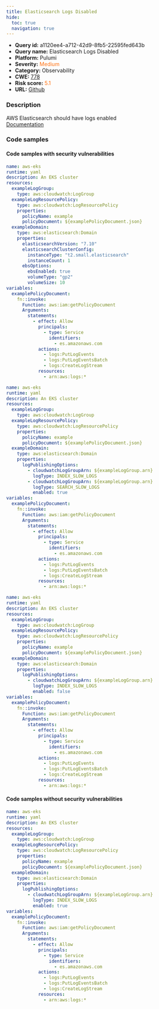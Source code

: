 ```yaml
---
title: Elasticsearch Logs Disabled
hide:
  toc: true
  navigation: true
---
```


<style>
  .highlight .hll {
    background-color: #ff171742;
  }
  .md-content {
    max-width: 1100px;
    margin: 0 auto;
  }
</style>

-   **Query id:** a1120ee4-a712-42d9-8fb5-22595fed643b
-   **Query name:** Elasticsearch Logs Disabled
-   **Platform:** Pulumi
-   **Severity:** <span style="color:#ff7213">Medium</span>
-   **Category:** Observability
-   **CWE:** <a href="https://cwe.mitre.org/data/definitions/778.html" onclick="newWindowOpenerSafe(event, 'https://cwe.mitre.org/data/definitions/778.html')">778</a>
-   **Risk score:** <span style="color:#ff7213">5.1</span>
-   **URL:** [Github](https://github.com/Checkmarx/kics/tree/master/assets/queries/pulumi/aws/elasticsearch_logs_disabled)

### Description
AWS Elasticsearch should have logs enabled<br>
[Documentation](https://www.pulumi.com/registry/packages/aws/api-docs/elasticsearch/domain/#logpublishingoptions_yaml)

### Code samples
#### Code samples with security vulnerabilities
```yaml title="Positive test num. 1 - yaml file" hl_lines="14"
name: aws-eks
runtime: yaml
description: An EKS cluster
resources:
  exampleLogGroup:
    type: aws:cloudwatch:LogGroup
  exampleLogResourcePolicy:
    type: aws:cloudwatch:LogResourcePolicy
    properties:
      policyName: example
      policyDocument: ${examplePolicyDocument.json}
  exampleDomain:
    type: aws:elasticsearch:Domain
    properties:
      elasticsearchVersion: "7.10"
      elasticsearchClusterConfig:
        instanceType: "t2.small.elasticsearch"
        instanceCount: 1
      ebsOptions:
        ebsEnabled: true
        volumeType: "gp2"
        volumeSize: 10
variables:
  examplePolicyDocument:
    fn::invoke:
      Function: aws:iam:getPolicyDocument
      Arguments:
        statements:
          - effect: Allow
            principals:
              - type: Service
                identifiers:
                  - es.amazonaws.com
            actions:
              - logs:PutLogEvents
              - logs:PutLogEventsBatch
              - logs:CreateLogStream
            resources:
              - arn:aws:logs:*
```
```yaml title="Positive test num. 2 - yaml file" hl_lines="17"
name: aws-eks
runtime: yaml
description: An EKS cluster
resources:
  exampleLogGroup:
    type: aws:cloudwatch:LogGroup
  exampleLogResourcePolicy:
    type: aws:cloudwatch:LogResourcePolicy
    properties:
      policyName: example
      policyDocument: ${examplePolicyDocument.json}
  exampleDomain:
    type: aws:elasticsearch:Domain
    properties:
      logPublishingOptions:
        - cloudwatchLogGroupArn: ${exampleLogGroup.arn}
          logType: INDEX_SLOW_LOGS
        - cloudwatchLogGroupArn: ${exampleLogGroup.arn}
          logType: SEARCH_SLOW_LOGS
          enabled: true
variables:
  examplePolicyDocument:
    fn::invoke:
      Function: aws:iam:getPolicyDocument
      Arguments:
        statements:
          - effect: Allow
            principals:
              - type: Service
                identifiers:
                  - es.amazonaws.com
            actions:
              - logs:PutLogEvents
              - logs:PutLogEventsBatch
              - logs:CreateLogStream
            resources:
              - arn:aws:logs:*
```
```yaml title="Positive test num. 3 - yaml file" hl_lines="18"
name: aws-eks
runtime: yaml
description: An EKS cluster
resources:
  exampleLogGroup:
    type: aws:cloudwatch:LogGroup
  exampleLogResourcePolicy:
    type: aws:cloudwatch:LogResourcePolicy
    properties:
      policyName: example
      policyDocument: ${examplePolicyDocument.json}
  exampleDomain:
    type: aws:elasticsearch:Domain
    properties:
      logPublishingOptions:
        - cloudwatchLogGroupArn: ${exampleLogGroup.arn}
          logType: INDEX_SLOW_LOGS
          enabled: false
variables:
  examplePolicyDocument:
    fn::invoke:
      Function: aws:iam:getPolicyDocument
      Arguments:
        statements:
          - effect: Allow
            principals:
              - type: Service
                identifiers:
                  - es.amazonaws.com
            actions:
              - logs:PutLogEvents
              - logs:PutLogEventsBatch
              - logs:CreateLogStream
            resources:
              - arn:aws:logs:*
```


#### Code samples without security vulnerabilities
```yaml title="Negative test num. 1 - yaml file"
name: aws-eks
runtime: yaml
description: An EKS cluster
resources:
  exampleLogGroup:
    type: aws:cloudwatch:LogGroup
  exampleLogResourcePolicy:
    type: aws:cloudwatch:LogResourcePolicy
    properties:
      policyName: example
      policyDocument: ${examplePolicyDocument.json}
  exampleDomain:
    type: aws:elasticsearch:Domain
    properties:
      logPublishingOptions:
        - cloudwatchLogGroupArn: ${exampleLogGroup.arn}
          logType: INDEX_SLOW_LOGS
          enabled: true
variables:
  examplePolicyDocument:
    fn::invoke:
      Function: aws:iam:getPolicyDocument
      Arguments:
        statements:
          - effect: Allow
            principals:
              - type: Service
                identifiers:
                  - es.amazonaws.com
            actions:
              - logs:PutLogEvents
              - logs:PutLogEventsBatch
              - logs:CreateLogStream
            resources:
              - arn:aws:logs:*
```

